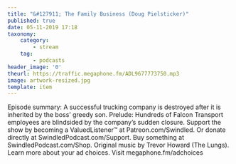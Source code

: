 ```yaml
---
title: "&#127911; The Family Business (Doug Pielsticker)"
published: true
date: 05-11-2019 17:18
taxonomy:
    category:
        - stream
    tag:
        - podcasts
header_image: '0'
theurl: https://traffic.megaphone.fm/ADL9677773750.mp3
image: artwork-resized.jpg
template: item
--- 
```

Episode summary: A successful trucking company is destroyed after it is inherited by the boss’ greedy son. Prelude: Hundreds of Falcon Transport employees are blindsided by the company’s sudden closure. Support the show by becoming a ValuedListener™ at Patreon.com/Swindled. Or donate directly at SwindledPodcast.com/Support. Buy something at SwindledPodcast.com/Shop. Original music by Trevor Howard (The Lungs). Learn more about your ad choices. Visit megaphone.fm/adchoices
